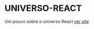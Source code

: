 # UNIVERSO-REACT
 Um pouco sobre o universo React
<a href="https://bernardojru.github.io/PAGE-REACT/">ver site</a>
